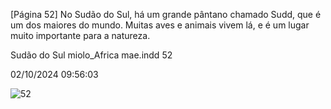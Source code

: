 [Página 52]
No Sudão do Sul, há um grande
pântano chamado Sudd, que é um
dos maiores do mundo.
Muitas aves e animais vivem
lá, e é um lugar muito
importante para a natureza.

Sudão do Sul
miolo_Africa mae.indd 52

02/10/2024 09:56:03

![52](./img/page_52-01.jpg)
